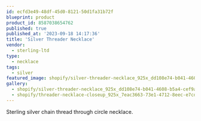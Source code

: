 ```yaml
---
id: ecfd3e49-48df-45d0-8121-50d1fa31b72f
blueprint: product
product_id: 8587038654762
published: true
published_at: '2023-09-18 14:17:36'
title: 'Silver Threader Necklace'
vendor:
  - sterling-ltd
type:
  - necklace
tags:
  - silver
featured_image: shopify/silver-threader-necklace_925x_dd108e74-b041-4608-b5a4-cef9a588c5f7.jpg
gallery:
  - shopify/silver-threader-necklace_925x_dd108e74-b041-4608-b5a4-cef9a588c5f7.jpg
  - shopify/threader-necklace-closeup_925x_7eac3663-73e1-4712-8eec-e7cd5064d050.jpg
---
```

<p>Sterling silver chain thread through circle necklace.</p>